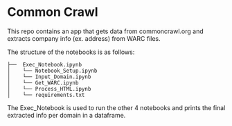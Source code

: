 # Common Crawl
This repo contains an app that gets data from commoncrawl.org and extracts company info (ex. address) from WARC files.

The structure of the notebooks is as follows:
```
├──  Exec_Notebook.ipynb
│    └── Notebook_Setup.ipynb
│    └── Input_Domain.ipynb
│    └── Get_WARC.ipynb
│    └── Process_HTML.ipynb
│    └── requirements.txt

```

The Exec_Notebook is used to run the other 4 notebooks and prints the final extracted info per domain in a dataframe.
